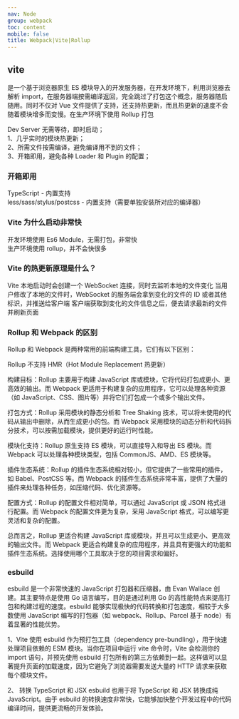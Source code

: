 ```yaml
---
nav: Node
group: webpack
toc: content
mobile: false
title: Webpack|Vite|Rollup
---
```


## vite

是一个基于浏览器原生 ES 模块导入的开发服务器，在开发环境下，利用浏览器去解析 import，在服务器端按需编译返回，完全跳过了打包这个概念，服务器随启随用。同时不仅对 Vue 文件提供了支持，还支持热更新，而且热更新的速度不会随着模块增多而变慢。在生产环境下使用 Rollup 打包

Dev Server 无需等待，即时启动；<br/>
1、几乎实时的模块热更新；<br/>
2、所需文件按需编译，避免编译用不到的文件；<br/>
3、开箱即用，避免各种 Loader 和 Plugin 的配置；<br/>

### 开箱即用

TypeScript - 内置支持<br/>
less/sass/stylus/postcss - 内置支持（需要单独安装所对应的编译器）<br/>

### Vite 为什么启动非常快<br/>

开发环境使用 Es6 Module，无需打包，非常快<br/>
生产环境使用 rollup，并不会快很多<br/>

### Vite 的热更新原理是什么？

Vite 本地启动时会创建一个 WebSocket 连接，同时去监听本地的文件变化
当用户修改了本地的文件时，WebSocket 的服务端会拿到变化的文件的 ID 或者其他标识，并推送给客户端
客户端获取到变化的文件信息之后，便去请求最新的文件并刷新页面

### Rollup 和 Webpack 的区别

Rollup 和 Webpack 是两种常用的前端构建工具，它们有以下区别：

Rollup 不支持 HMR（Hot Module Replacement 热更新）

构建目标：Rollup 主要用于构建 JavaScript 库或模块，它将代码打包成更小、更高效的输出。而 Webpack 更适用于构建复杂的应用程序，它可以处理各种资源（如 JavaScript、CSS、图片等）并将它们打包成一个或多个输出文件。

打包方式：Rollup 采用模块的静态分析和 Tree Shaking 技术，可以将未使用的代码从输出中删除，从而生成更小的包。而 Webpack 采用模块的动态分析和代码拆分技术，可以按需加载模块，提供更好的运行时性能。

模块化支持：Rollup 原生支持 ES 模块，可以直接导入和导出 ES 模块。而 Webpack 可以处理各种模块类型，包括 CommonJS、AMD、ES 模块等。

插件生态系统：Rollup 的插件生态系统相对较小，但它提供了一些常用的插件，如 Babel、PostCSS 等。而 Webpack 的插件生态系统非常丰富，提供了大量的插件来处理各种任务，如压缩代码、优化资源等。

配置方式：Rollup 的配置文件相对简单，可以通过 JavaScript 或 JSON 格式进行配置。而 Webpack 的配置文件更为复杂，采用 JavaScript 格式，可以编写更灵活和复杂的配置。

总而言之，Rollup 更适合构建 JavaScript 库或模块，并且可以生成更小、更高效的输出文件。而 Webpack 更适合构建复杂的应用程序，并且具有更强大的功能和插件生态系统。选择使用哪个工具取决于您的项目需求和偏好。

### esbuild

esbuild 是一个非常快速的 JavaScript 打包器和压缩器，由 Evan Wallace 创建。其主要特点是使用 Go 语言编写，目的是通过利用 Go 的高性能特点来提高打包和构建过程的速度。esbuild 能够实现极快的代码转换和打包速度，相较于大多数使用 JavaScript 编写的打包器（如 webpack、Rollup、Parcel 基于 node）有着显著的性能优势。

1、Vite 使用 esbuild 作为预打包工具（dependency pre-bundling），用于快速处理项目依赖的 ESM 模块。当你在项目中运行 vite 命令时，Vite 会检测你的 import 语句，并预先使用 esbuild 打包所有的第三方依赖到一起。这样做可以显著提升页面的加载速度，因为它避免了浏览器需要发送大量的 HTTP 请求来获取每个模块文件。

2、 转换 TypeScript 和 JSX
esbuild 也用于将 TypeScript 和 JSX 转换成纯 JavaScript。由于 esbuild 的转换速度非常快，它能够加快整个开发过程中的代码编译时间，提供更流畅的开发体验。
